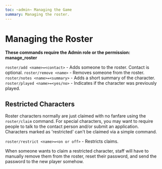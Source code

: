 ```yaml
---
toc: ~admin~ Managing the Game
summary: Managing the roster.
---
```

# Managing the Roster

**These commands require the Admin role or the permission: manage\_roster**

`roster/add <name>=<contact>` - Adds someone to the roster.  Contact is optional.
`roster/remove <name>` - Removes someone from the roster.
`roster/notes <name>=<summary>` - Adds a short summary of the character.
`roster/played <name>=<yes/no>` - Indicates if the character was previously played.

## Restricted Characters

Roster characters normally are just claimed with no fanfare using the `roster/claim` command.  For special characters, you may want to require people to talk to the contact person and/or submit an application.  Characters marked as 'restricted' can't be claimed via a simple command.

`roster/restrict <name>=<on or off>` - Restricts claims.

When someone wants to claim a restricted character, staff will have to manually remove them from the roster, reset their password, and send the password to the new player somehow.
